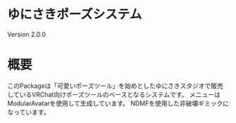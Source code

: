 # ゆにさきポーズシステム
Version 2.0.0

# 概要
このPackageは「可愛いポーズツール」を始めとしたゆにさきスタジオで販売しているVRChat向けポーズツールのベースとなるシステムです。
メニューはModularAvatarを使用して生成しています。
NDMFを使用した非破壊ギミックになっています。
